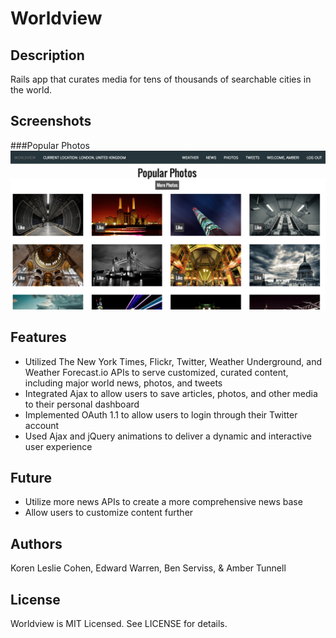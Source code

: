 # Worldview

## Description

Rails app that curates media for tens of thousands of searchable cities in the world. 


## Screenshots

###Popular Photos 
![Alt text](/public/screenshot-photos-section.png "Popular Photos")


## Features

+ Utilized The New York Times, Flickr, Twitter, Weather Underground, and Weather Forecast.io APIs to serve customized, curated content, including major world news, photos, and tweets
+ Integrated Ajax to allow users to save articles, photos, and other media to their personal dashboard
+ Implemented OAuth 1.1 to allow users to login through their Twitter account 
+ Used Ajax and jQuery animations to deliver a dynamic and interactive user experience


## Future

+ Utilize more news APIs to create a more comprehensive news base
+ Allow users to customize content further 


## Authors

Koren Leslie Cohen, Edward Warren, Ben Serviss, & Amber Tunnell 


## License

Worldview is MIT Licensed. See LICENSE for details.
